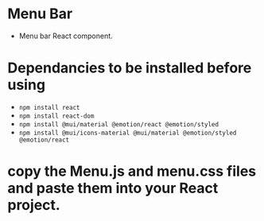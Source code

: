 # Menu Bar
- Menu bar React component.

# Dependancies to be installed before using
- ```npm install react```
- ```npm install react-dom```
- ```npm install @mui/material @emotion/react @emotion/styled```
- ```npm install @mui/icons-material @mui/material @emotion/styled @emotion/react```

# copy the Menu.js and menu.css files and paste them into your React project.
